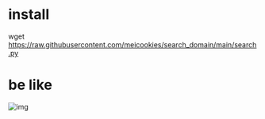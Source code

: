 # install 
wget https://raw.githubusercontent.com/meicookies/search_domain/main/search.py
# be like
![img](https://i.ibb.co/mDSTCN5/Screenshot-2021-10-05-172411.png)
